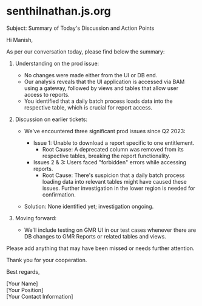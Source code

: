 # senthilnathan.js.org
Subject: Summary of Today's Discussion and Action Points

Hi Manish,

As per our conversation today, please find below the summary:

1. Understanding on the prod issue:
   - No changes were made either from the UI or DB end.
   - Our analysis reveals that the UI application is accessed via BAM using a gateway, followed by views and tables that allow user access to reports.
   - You identified that a daily batch process loads data into the respective table, which is crucial for report access.

2. Discussion on earlier tickets:
   - We've encountered three significant prod issues since Q2 2023:
     - Issue 1: Unable to download a report specific to one entitlement.
       - Root Cause: A deprecated column was removed from its respective tables, breaking the report functionality.
     - Issues 2 & 3: Users faced "forbidden" errors while accessing reports.
       - Root Cause: There's suspicion that a daily batch process loading data into relevant tables might have caused these issues. Further investigation in the lower region is needed for confirmation.

   - Solution: None identified yet; investigation ongoing.

3. Moving forward:
   - We'll include testing on GMR UI in our test cases whenever there are DB changes to GMR Reports or related tables and views.

Please add anything that may have been missed or needs further attention.

Thank you for your cooperation.

Best regards,

[Your Name]  
[Your Position]  
[Your Contact Information]
